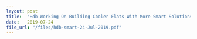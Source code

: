 ```yaml
---
layout: post
title:  "Hdb Working On Building Cooler Flats With More Smart Solutions"
date:   2019-07-24
file_url: "/files/hdb-smart-24-Jul-2019.pdf"
---
```

